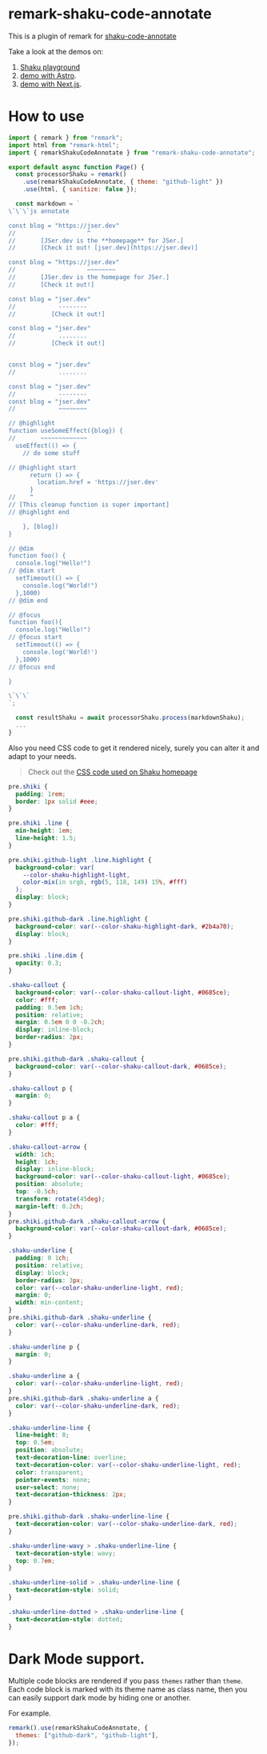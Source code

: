 # remark-shaku-code-annotate

This is a plugin of remark for [shaku-code-annotate](../shaku-code-annotate/)

Take a look at the demos on:

1. [Shaku playground](https://shaku-web.vercel.app)
2. [demo with Astro](https://stackblitz.com/edit/github-yunziv?file=src%2Fcontent%2Fblog%2Fshaku.mdx).
3. [demo with Next.js](https://stackblitz.com/edit/github-hrpoqm-zfq1kt?file=pages%2Findex.mdx).

# How to use

```js
import { remark } from "remark";
import html from "remark-html";
import { remarkShakuCodeAnnotate } from "remark-shaku-code-annotate";

export default async function Page() {
  const processorShaku = remark()
    .use(remarkShakuCodeAnnotate, { theme: "github-light" })
    .use(html, { sanitize: false });

  const markdown = `
\`\`\`js annotate

const blog = "https://jser.dev"
//                    ^
//       [JSer.dev is the **homepage** for JSer.]
//       [Check it out! [jser.dev](https://jser.dev)]

const blog = "https://jser.dev"
//                    ~~~~~~~~
//       [JSer.dev is the homepage for JSer.]
//       [Check it out!]

const blog = "jser.dev"
//            --------
//          [Check it out!]

const blog = "jser.dev"
//            ........
//          [Check it out!]


const blog = "jser.dev"
//            ........

const blog = "jser.dev"
//            --------
const blog = "jser.dev"
//            ~~~~~~~~

// @highlight
function useSomeEffect({blog}) {
//       ~~~~~~~~~~~~~
  useEffect(() => {
    // do some stuff

// @highlight start
      return () => {
        location.href = 'https://jser.dev'
      }
//    ^
// [This cleanup function is super important]
// @highlight end

    }, [blog])
}

// @dim
function foo() {
  console.log("Hello!")
// @dim start
  setTimeout(() => {
    console.log("World!")
  },1000)
// @dim end

// @focus
function foo(){
  console.log("Hello!")
// @focus start
  setTimeout(() => {
    console.log('World!')
  },1000)
// @focus end

}

\`\`\`
`;

  const resultShaku = await processorShaku.process(markdownShaku);
  ...
}

```

Also you need CSS code to get it rendered nicely, surely you can alter it and adapt to your needs.

> Check out the [CSS code used on Shaku homepage](https://github.com/JSerZANP/shaku/blob/main/examples/web/css/shaku.css)

```css
pre.shiki {
  padding: 1rem;
  border: 1px solid #eee;
}

pre.shiki .line {
  min-height: 1em;
  line-height: 1.5;
}

pre.shiki.github-light .line.highlight {
  background-color: var(
    --color-shaku-highlight-light,
    color-mix(in srgb, rgb(5, 118, 149) 15%, #fff)
  );
  display: block;
}

pre.shiki.github-dark .line.highlight {
  background-color: var(--color-shaku-highlight-dark, #2b4a70);
  display: block;
}

pre.shiki .line.dim {
  opacity: 0.3;
}

.shaku-callout {
  background-color: var(--color-shaku-callout-light, #0685ce);
  color: #fff;
  padding: 0.5em 1ch;
  position: relative;
  margin: 0.5em 0 0 -0.2ch;
  display: inline-block;
  border-radius: 2px;
}

pre.shiki.github-dark .shaku-callout {
  background-color: var(--color-shaku-callout-dark, #0685ce);
}

.shaku-callout p {
  margin: 0;
}

.shaku-callout p a {
  color: #fff;
}

.shaku-callout-arrow {
  width: 1ch;
  height: 1ch;
  display: inline-block;
  background-color: var(--color-shaku-callout-light, #0685ce);
  position: absolute;
  top: -0.5ch;
  transform: rotate(45deg);
  margin-left: 0.2ch;
}
pre.shiki.github-dark .shaku-callout-arrow {
  background-color: var(--color-shaku-callout-dark, #0685ce);
}

.shaku-underline {
  padding: 0 1ch;
  position: relative;
  display: block;
  border-radius: 3px;
  color: var(--color-shaku-underline-light, red);
  margin: 0;
  width: min-content;
}
pre.shiki.github-dark .shaku-underline {
  color: var(--color-shaku-underline-dark, red);
}

.shaku-underline p {
  margin: 0;
}

.shaku-underline a {
  color: var(--color-shaku-underline-light, red);
}
pre.shiki.github-dark .shaku-underline a {
  color: var(--color-shaku-underline-dark, red);
}

.shaku-underline-line {
  line-height: 0;
  top: 0.5em;
  position: absolute;
  text-decoration-line: overline;
  text-decoration-color: var(--color-shaku-underline-light, red);
  color: transparent;
  pointer-events: none;
  user-select: none;
  text-decoration-thickness: 2px;
}

pre.shiki.github-dark .shaku-underline-line {
  text-decoration-color: var(--color-shaku-underline-dark, red);
}

.shaku-underline-wavy > .shaku-underline-line {
  text-decoration-style: wavy;
  top: 0.7em;
}

.shaku-underline-solid > .shaku-underline-line {
  text-decoration-style: solid;
}

.shaku-underline-dotted > .shaku-underline-line {
  text-decoration-style: dotted;
}
```

# Dark Mode support.

Multiple code blocks are rendered if you pass `themes` rather than `theme`.
Each code block is marked with its theme name as class name, then you can
easily support dark mode by hiding one or another.

For example.

```js
remark().use(remarkShakuCodeAnnotate, {
  themes: ["github-dark", "github-light"],
});
```

